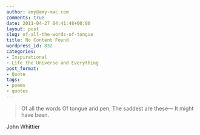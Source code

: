```yaml
---
author: amy@amy-mac.com
comments: true
date: 2011-04-27 04:41:48+00:00
layout: post
slug: of-all-the-words-of-tongue
title: No Content Found
wordpress_id: 832
categories:
- Inspirational
- Life the Universe and Everything
post_format:
- Quote
tags:
- poems
- quotes
---
```


> Of all the words
Of tongue and pen,
The saddest are these—
It might have been.




John Whittier
